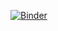 [![Binder](https://mybinder.org/badge_logo.svg)](https://mybinder.org/v2/gh/astrogotanalt22/test/main?labpath=binder)
